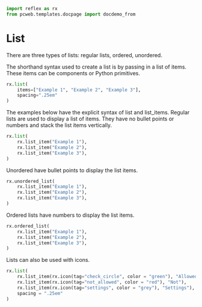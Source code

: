 ```python exec
import reflex as rx
from pcweb.templates.docpage import docdemo_from
```

# List

There are three types of lists: regular lists, ordered, unordered.

The shorthand syntax used to create a list is by passing in a list of items.
These items can be components or Python primitives.

```python demo
rx.list(
    items=["Example 1", "Example 2", "Example 3"],
    spacing=".25em"
)
```

The examples below have the explicit syntax of list and list_items.
Regular lists are used to display a list of items.
They have no bullet points or numbers and stack the list items vertically.

```python demo
rx.list(
    rx.list_item("Example 1"),
    rx.list_item("Example 2"),
    rx.list_item("Example 3"),
)
```

Unordered have bullet points to display the list items.

```python demo
rx.unordered_list(
    rx.list_item("Example 1"),
    rx.list_item("Example 2"),
    rx.list_item("Example 3"),
)
```

Ordered lists have numbers to display the list items.

```python demo
rx.ordered_list(
    rx.list_item("Example 1"),
    rx.list_item("Example 2"),
    rx.list_item("Example 3"),
)
```

Lists can also be used with icons.

```python demo
rx.list(
    rx.list_item(rx.icon(tag="check_circle", color = "green"), "Allowed"),
    rx.list_item(rx.icon(tag="not_allowed", color = "red"), "Not"),
    rx.list_item(rx.icon(tag="settings", color = "grey"), "Settings"),
    spacing = ".25em"
)
```
